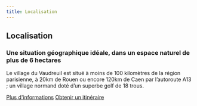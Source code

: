 ```yaml
---
title: Localisation
---
```


## Localisation
### Une situation géographique idéale, dans un espace naturel de plus de 6 hectares

Le village du Vaudreuil est situé à moins de 100 kilomètres de la région parisienne, à 20km de Rouen ou encore 120km de Caen par l’autoroute A13 ; un village normand doté d’un superbe golf de 18 trous.

<a href="/infos-pratiques/#comment-venir-au-vaudreuil27" class="button">Plus d'informations</a>
<a href="https://www.google.com/maps/dir//49.2515319,1.2030243/@49.2516254,1.1858493,14z" class="button" target="_blank">Obtenir un itinéraire</a>